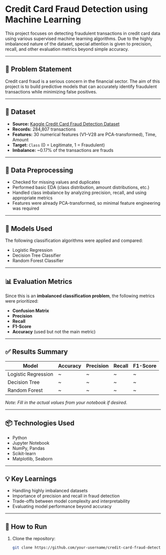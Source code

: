 # Credit Card Fraud Detection using Machine Learning

This project focuses on detecting fraudulent transactions in credit card data using various supervised machine learning algorithms. Due to the highly imbalanced nature of the dataset, special attention is given to precision, recall, and other evaluation metrics beyond simple accuracy.

---

## 📌 Problem Statement

Credit card fraud is a serious concern in the financial sector. The aim of this project is to build predictive models that can accurately identify fraudulent transactions while minimizing false positives.

---

## 📁 Dataset

- **Source:** [Kaggle Credit Card Fraud Detection Dataset](https://www.kaggle.com/mlg-ulb/creditcardfraud)
- **Records:** 284,807 transactions
- **Features:** 30 numerical features (V1–V28 are PCA-transformed), Time, Amount
- **Target:** `Class` (0 = Legitimate, 1 = Fraudulent)
- **Imbalance:** ~0.17% of the transactions are frauds

---

## 🧹 Data Preprocessing

- Checked for missing values and duplicates
- Performed basic EDA (class distribution, amount distributions, etc.)
- Handled class imbalance by analyzing precision, recall, and using appropriate metrics
- Features were already PCA-transformed, so minimal feature engineering was required

---

## 🧠 Models Used

The following classification algorithms were applied and compared:

- Logistic Regression
- Decision Tree Classifier
- Random Forest Classifier

---

## 📊 Evaluation Metrics

Since this is an **imbalanced classification problem**, the following metrics were prioritized:

- **Confusion Matrix**
- **Precision**
- **Recall**
- **F1-Score**
- **Accuracy** (used but not the main metric)

---

## ✅ Results Summary

| Model               | Accuracy | Precision | Recall | F1-Score |
|--------------------|----------|-----------|--------|----------|
| Logistic Regression| ~        | ~         | ~      | ~        |
| Decision Tree      | ~        | ~         | ~      | ~        |
| Random Forest      | ~        | ~         | ~      | ~        |

*Note: Fill in the actual values from your notebook if desired.*

---

## 📦 Technologies Used

- Python
- Jupyter Notebook
- NumPy, Pandas
- Scikit-learn
- Matplotlib, Seaborn

---

## 💡 Key Learnings

- Handling highly imbalanced datasets
- Importance of precision and recall in fraud detection
- Trade-offs between model complexity and interpretability
- Evaluating model performance beyond accuracy

---

## 🚀 How to Run

1. Clone the repository:
   ```bash
   git clone https://github.com/your-username/credit-card-fraud-detection.git
